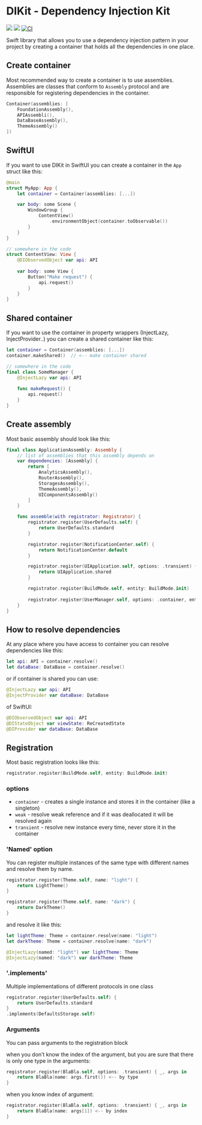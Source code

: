 # DIKit - Dependency Injection Kit
[![](https://img.shields.io/endpoint?url=https%3A%2F%2Fswiftpackageindex.com%2Fapi%2Fpackages%2FNikSativa%2FDIKit%2Fbadge%3Ftype%3Dswift-versions)](https://swiftpackageindex.com/NikSativa/DIKit)
[![](https://img.shields.io/endpoint?url=https%3A%2F%2Fswiftpackageindex.com%2Fapi%2Fpackages%2FNikSativa%2FDIKit%2Fbadge%3Ftype%3Dplatforms)](https://swiftpackageindex.com/NikSativa/DIKit)
[![CI](https://github.com/NikSativa/DIKit/actions/workflows/swift_macos.yml/badge.svg)](https://github.com/NikSativa/DIKit/actions/workflows/swift_macos.yml)

Swift library that allows you to use a dependency injection pattern in your project by creating a container that holds all the dependencies in one place.

## Create container

Most recommended way to create a container is to use assemblies. Assemblies are classes that conform to `Assembly` protocol and are responsible for registering dependencies in the container.
 
```swift
Container(assemblies: [
    FoundationAssembly(),
    APIAssembli(),
    DataBaseAssembly(),
    ThemeAssembly()
])
```

## SwiftUI 

If you want to use DIKit in SwiftUI you can create a container in the `App` struct like this:

```swift
@main
struct MyApp: App {
    let container = Container(assemblies: [...])

    var body: some Scene {
        WindowGroup {
            ContentView()
                .environmentObject(container.toObservable())
        }
    }
}

// somewhere in the code
struct ContentView: View {
    @DIObservedObject var api: API
    
    var body: some View {
        Button("Make request") {
            api.request()
        }
    }
}
```

## Shared container

If you want to use the container in property wrappers (InjectLazy, InjectProvider..) you can create a shared container like this:

```swift
let container = Container(assemblies: [...])
container.makeShared()  // <-- make container shared

// somewhere in the code
final class SomeManager {
    @InjectLazy var api: API
    
    func makeRequest() {
        api.request()
    }
}
```

## Create assembly

Most basic assembly should look like this:
```swift
final class ApplicationAssembly: Assembly {
    // list of assemblies that this assembly depends on
    var dependencies: [Assembly] { 
        return [
            AnalyticsAssembly(),
            RouterAssembly(),
            StoragesAssembly(),
            ThemeAssembly(),
            UIComponentsAssembly()
        ]
    }

    func assemble(with registrator: Registrator) {
        registrator.register(UserDefaults.self) {
            return UserDefaults.standard
        }

        registrator.register(NotificationCenter.self) {
            return NotificationCenter.default
        }

        registrator.register(UIApplication.self, options: .transient) {
            return UIApplication.shared
        }

        registrator.register(BuildMode.self, entity: BuildMode.init)
        
        registrator.register(UserManager.self, options: .container, entity: UserManager.init)
    }
}
```

## How to resolve dependencies

At any place where you have access to container you can resolve dependencies like this:
```swift
let api: API = container.resolve()
let dataBase: DataBase = container.resolve()
```
or if container is shared you can use:
```swift
@InjectLazy var api: API
@InjectProvider var dataBase: DataBase
```
of SwiftUI:
```swift
@DIObservedObject var api: API
@DIStateObject var viewState: ReCreatedState
@DIProvider var dataBase: DataBase
```

## Registration
Most basic registration looks like this:
```swift
registrator.register(BuildMode.self, entity: BuildMode.init)
```

### options
- `container` - creates a single instance and stores it in the container (like a singleton)
- `weak` - resolve weak reference and if it was deallocated it will be resolved again
- `transient` - resolve new instance every time, never store it in the container

### 'Named' option
You can register multiple instances of the same type with different names and resolve them by name.

```swift
registrator.register(Theme.self, name: "light") {
    return LightTheme()
}

registrator.register(Theme.self, name: "dark") {
    return DarkTheme()
}
```
and resolve it like this:
```swift
let lightTheme: Theme = container.resolve(name: "light")
let darkTheme: Theme = container.resolve(name: "dark")

@InjectLazy(named: "light") var lightTheme: Theme
@InjectLazy(named: "dark") var darkTheme: Theme
```

### '.implements'
Multiple implementations of different protocols in one class
```swift
registrator.register(UserDefaults.self) {
    return UserDefaults.standard
}
.implements(DefaultsStorage.self)
```

### Arguments
You can pass arguments to the registration block

when you don’t know the index of the argument, but you are sure that there is only one type in the arguments:
```swift
registrator.register(BlaBla.self, options: .transient) { _, args in
    return BlaBla(name: args.first()) <-- by type
}
```
when you know index of argument:
```swift
registrator.register(BlaBla.self, options: .transient) { _, args in
    return BlaBla(name: args[1]) <-- by index
}
```
